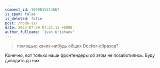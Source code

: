 ```yaml
---
comment_id: 1690615513667
is_spam: false
is_deleted: false
post: /node-js/
date: 2023-07-29 07:25:13 +0000
author_fullname: 'Ivan Grishaev'
---
```


> помощью каких-нибудь общих Docker-образов?

Конечно, вот только наши фронтендеры об этом не позаботились. Буду доводить до них.

